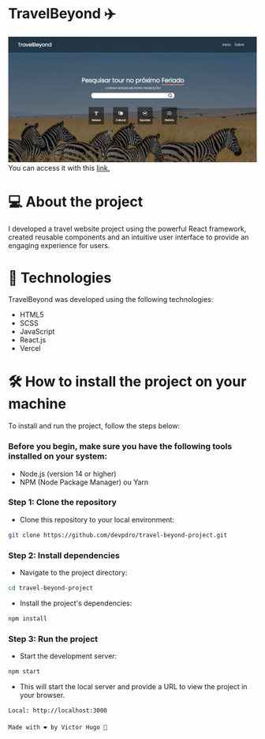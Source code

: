 # TravelBeyond ✈️
![Alt text](public/readme/post1.png)
You can access it with this [link.](https://travel-beyond-project.vercel.app/)

# 💻 About the project 
I developed a travel website project using the powerful React framework, created reusable components and an intuitive user interface to provide an engaging experience for users.

# 🚀 Technologies 
TravelBeyond was developed using the following technologies:

- HTML5
- SCSS
- JavaScript
- React.js
- Vercel
  
# 🛠️ How to install the project on your machine
To install and run the project, follow the steps below:

<h3>Before you begin, make sure you have the following tools installed on your system:</h3>

- Node.js (version 14 or higher)
- NPM (Node Package Manager) ou Yarn

<h3>Step 1: Clone the repository</h3> 

- Clone this repository to your local environment:

```bash
git clone https://github.com/devpdro/travel-beyond-project.git
```

<h3>Step 2: Install dependencies</h3> 

- Navigate to the project directory:

```bash
cd travel-beyond-project
```

- Install the project's dependencies:

```bash
npm install
```

<h3>Step 3: Run the project</h3> 

- Start the development server:

```bash
npm start
```

- This will start the local server and provide a URL to view the project in your browser.
  
```bash
Local: http://localhost:3000

Made with ❤️ by Victor Hugo 👋
```
